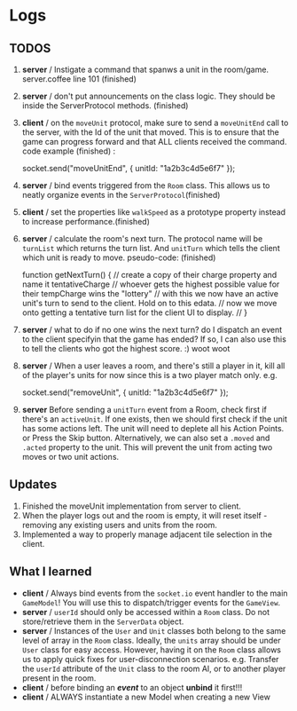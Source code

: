 # Logs

## TODOS

1. **server** / Instigate a command that spanws a unit in the room/game. server.coffee line 101 (finished)
2. **server** / don't put announcements on the class logic. They should be inside the ServerProtocol methods. (finished)
3. **client** / on the `moveUnit` protocol, make sure to send a `moveUnitEnd` call to the server, with the Id of the unit that moved. This is to ensure that the game can progress forward and that ALL clients received the command. code example (finished) :

    socket.send("moveUnitEnd", {
      unitId: "1a2b3c4d5e6f7"
    });

4. **server** / bind events triggered from the `Room` class. This allows us to neatly organize events in the `ServerProtocol`(finished)
5. **client** / set the properties like `walkSpeed` as a prototype property instead to increase performance.(finished)
6. **server** / calculate the room's next turn. The protocol name will be `turnList` which returns the turn list. And `unitTurn` which tells the client which unit is ready to move. pseudo-code: (finished)
 
    function getNextTurn() {
      // create a copy of their charge property and name it tentativeCharge
      // whoever gets the highest possible value for their tempCharge wins the "lottery"
      // with this we now have an active unit's turn to send to the client. Hold on to this edata.
      // now we move onto getting a tentative turn list for the client UI to display.
      // 
    }

7. **server** / what to do if no one wins the next turn? do I dispatch an event to the client specifyin that the game has ended? If so, I can also use this to tell the clients who got the highest score. :) woot woot

8. **server** / When a user leaves a room, and there's still a player in it, kill all of the player's units for now since this is a two player match only. e.g.

    socket.send("removeUnit", {
      unitId: "1a2b3c4d5e6f7"
    });

9. **server** Before sending a `unitTurn` event from a Room, check first if there's an `activeUnit`. If one exists, then we should first check if the unit has some actions left. The unit will need to deplete all his Action Points. or Press the Skip button. Alternatively, we can also set a `.moved` and `.acted` property to the unit. This will prevent the unit from acting two moves or two unit actions.


## Updates

1. Finished the moveUnit implementation from server to client.
2. When the player logs out and the room is empty, it will reset itself - removing any existing users and units from the room.
3. Implemented a way to properly manage adjacent tile selection in the client.


## What I learned

- **client** / Always bind events from the `socket.io` event handler to the main `GameModel`! You will use this to dispatch/trigger events for the `GameView`.
- **server** / `userId` should only be accessed within a `Room` class. Do not store/retrieve them in the `ServerData` object.
- **server** / Instances of the `User` and `Unit` classes both belong to the same level of array in the `Room` class. Ideally, the `units` array should be under `User` class for easy access. However, having it on the `Room` class allows us to apply quick fixes for user-disconnection scenarios. e.g. Transfer the `userId` attribute of the `Unit` class to the room AI, or to another player present in the room.
- **client** / before binding an ___event___ to an object **unbind** it first!!!
- **client** / ALWAYS instantiate a new Model when creating a new View
